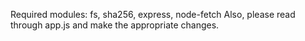 Required modules: fs, sha256, express, node-fetch
Also, please read through app.js and make the appropriate changes.
